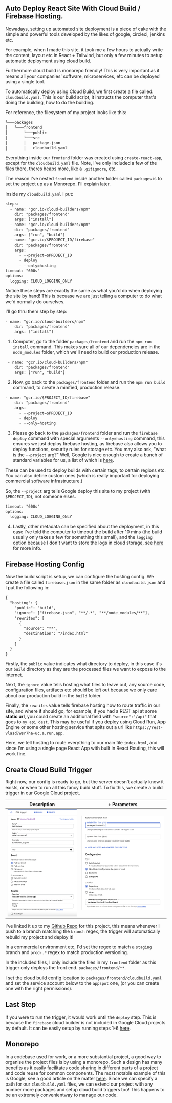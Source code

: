 ## Auto Deploy React Site With Cloud Build / Firebase Hosting.

Nowadays, setting up automated site deployment is a piece of cake with the simple and powerful tools developed by the likes of google, circleci, jenkins etc.

For example, when I made this site, it took me a few hours to actually write the content, layout etc in React + Tailwind, but only a few minutes to setup automatic deployment using cloud build.

Furthermore cloud build is monorepo friendly! This is very important as it means all your companies' software, microservices, etc can be deployed using a single tool.

To automatically deploy using Cloud Build, we first create a file called: `cloudbuild.yaml`. This is our build script, it instructs the computer that's doing the building, how to do the building.

For reference, the filesystem of my project looks like this:

```
└───packages
│   └───frontend
│       └───public
│       └───src
│       │   package.json
│       │   cloudbuild.yaml
```

Everything inside our `frontend` folder was created using `create-react-app`, except for the `cloudbuild.yaml` file. Note, I've only included a few of the files there, theres heaps more, like a `.gitignore`, etc.

The reason I've nested `frontend` inside another folder called `packages` is to set the project up as a Monorepo. I'll explain later.

Inside my `cloudbuild.yaml` I put:

```
steps:
  - name: "gcr.io/cloud-builders/npm"
    dir: "packages/frontend"
    args: ["install"]
  - name: "gcr.io/cloud-builders/npm"
    dir: "packages/frontend"
    args: ["run", "build"]
  - name: "gcr.io/$PROJECT_ID/firebase"
    dir: "packages/frontend"
    args:
      - --project=$PROJECT_ID
      - deploy
      - --only=hosting
timeout: "600s"
options:
  logging: CLOUD_LOGGING_ONLY
```

Notice these steps are exactly the same as what you'd do when deploying the site by hand! This is becuase we are just telling a computer to do what we'd normally do ourselves.

I'll go thru them step by step:

```
- name: "gcr.io/cloud-builders/npm"
    dir: "packages/frontend"
    args: ["install"]
```

1. Computer, go to the folder `packages/frontend` and run the `npm run install` command. This makes sure all of our dependencies are in the `node_modules` folder, which we'll need to build our production release.

```
 - name: "gcr.io/cloud-builders/npm"
    dir: "packages/frontend"
    args: ["run", "build"]
```

2. Now, go back to the `packages/frontend` folder and run the `npm run build` command, to create a minified, production release.

```
- name: "gcr.io/$PROJECT_ID/firebase"
    dir: "packages/frontend"
    args:
      - --project=$PROJECT_ID
      - deploy
      - --only=hosting
```

3. Please go back to the `packages/frontend` folder and run the `firebase deploy` command with special arguments `--only=hosting` command, this ensures we just deploy firebase hosting, as firebase also allows you to deploy functions, security rules for storage etc. You may also ask, "what is the `--project` arg?" Well, Google is nice enough to create a bunch of standard variables for us, a list of which is [here]("https://cloud.google.com/build/docs/configuring-builds/substitute-variable-values").

These can be used to deploy builds with certain tags, to certain regions etc. You can also define custom ones (which is really important for deploying commercial software infrastructure.)

So, the `--project` arg tells Google deploy this site to my project (with `$PROJECT_ID`), not someone elses.

```
timeout: "600s"
options:
  logging: CLOUD_LOGGING_ONLY
```

4. Lastly, other metadata can be specified about the deployment, in this case I've told the computer to timeout the build after 10 mins (the build usually only takes a few for something this small), and the `logging` option because I don't want to store the logs in cloud storage, see [here]("https://cloud.google.com/build/docs/build-config-file-schema") for more info.

## Firebase Hosting Config

Now the build script is setup, we can configure the hosting config. We create a file called `firebase.json` in the same folder as `cloudbuild.json` and I put the following in:

```
{
  "hosting": {
    "public": "build",
    "ignore": ["firebase.json", "**/.*", "**/node_modules/**"],
    "rewrites": [
      {
        "source": "**",
        "destination": "/index.html"
      }
    ]
  }
}
```

Firstly, the `public` value indicates what directory to deploy, in this case it's our `build` directory as they are the processed files we want to expose to the internet.

Next, the `ignore` value tells hosting what files to leave out, any source code, configuration files, artifacts etc should be left out because we only care about our production build in the `build` folder.

Finally, the `rewrites` value tells firebase hosting how to route traffic in our site, and where it should go, for example, if you had a REST api at some **static url**, you could create an additional field with `"source":"/api"` that goes to `my api dest`. This may be useful if you deploy using Cloud Run, App Engine or some other hosting service that spits out a url like `https://rest-vlasd7wsr7ha-uc.a.run.app`.

Here, we tell hosting to route everything to our main file `index.html`, and since I'm using a single page React App with built in React Routing, this will work fine.

## Create Cloud Build Trigger

Right now, our config is ready to go, but the server doesn't actually know it exists, or when to run all this fancy build stuff. To fix this, we create a build trigger in our Google Cloud project.

|       Description       |       + Parameters       |
| :---------------------: | :----------------------: |
| ![](./first_config.png) | ![](./second_config.png) |

I've linked it up to my [Github Repo](https://github.com/felixlucien/felix-blog) for this project, this means whenever I push to a branch matching the `branch` regex, the trigger will automatically rebuild my project and deploy it!

In a commercial environment etc, I'd set the regex to match a `staging` branch and `prod-.*` regex to match production versioning.

In the included files, I only include the files in my `frontend` folder as this trigger only deploys the front end. `packages/frontend/**`.

I set the cloud build config location to `packages/frontend/cloudbuild.yaml` and set the service account below to the `appspot` one, (or you can create one with the right permissions).

## Last Step

If you were to run the trigger, it would work until the `deploy` step. This is because the `firebase` cloud builder is not included in Google Cloud projects by default. It can be easily setup by running steps 1-6 [here]("https://cloud.google.com/build/docs/deploying-builds/deploy-firebase").

## Monorepo

In a codebase used for work, or a more substantial project, a good way to organise the project files is by using a monorepo. Such a design has many benefits as it easily facilitates code sharing in different parts of a project and code reuse for common components. The most notable example of this is Google, see a good article on the matter [here]("https://qeunit.com/blog/how-google-does-monorepo/"). Since we can specify a path for our `cloudbuild.yaml` files, we can extend our project with any number more packages and setup cloud build triggers too! This happens to be an extremely convenientway to manage our code.

